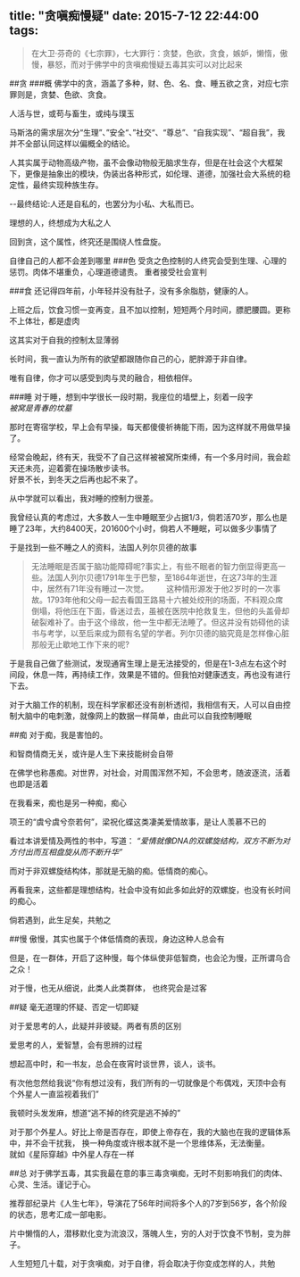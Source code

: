 title: "贪嗔痴慢疑"
date: 2015-7-12 22:44:00
tags:
---

>在大卫·芬奇的《七宗罪》，七大罪行：贪婪，色欲，贪食，嫉妒，懒惰，傲慢，暴怒，而对于佛学中的贪嗔痴慢疑五毒其实可以对比起来

##贪
###概
佛学中的贪，涵盖了多种，财、色、名、食、睡五欲之贪，对应七宗罪则是，贪婪、色欲、贪食。

人活与世，或苟与畜生，或纯与璞玉

马斯洛的需求层次分“生理”、”安全“、”社交“、“尊总”、“自我实现”、“超自我”，我并不全部认同这样以偏概全的结论。

人其实属于动物高级产物，虽不会像动物般无脑求生存，但是在社会这个大框架下，更像是抽象出的模块，伪装出各种形式，如伦理、道德，加强社会大系统的稳定性，最终实现种族生存。

--最终结论:人还是自私的，也罢分为小私、大私而已。

理想的人，终想成为大私之人

回到贪，这个属性，终究还是围绕人性盘旋。

自律自己的人都不会差到哪里
###色
受贪之色控制的人终究会受到生理、心理的惩罚。肉体不堪重负，心理道德谴责。
重者接受社会宣判

###食
还记得四年前，小年轻并没有肚子，没有多余脂肪，健康的人。  

上班之后，饮食习惯一变再变，且不加以控制，短短两个月时间，膘肥腰圆。更称不上体壮，都是虚肉

这其实对于自我的控制太显薄弱

长时间，我一直认为所有的欲望都跟随你自己的心，肥胖源于非自律。

唯有自律，你才可以感受到肉与灵的融合，相依相伴。

###睡
对于睡，想到中学很长一段时期，我座位的墙壁上，刻着一段字  
*被窝是青春的坟墓* 
 
那时在寄宿学校，早上会有早操，每天都傻傻祈祷能下雨，因为这样就不用做早操了。  

经常会晚起，终有天，我受不了自己这样被被窝所束缚，有一个多月时间，我会趁天还未亮，迎着雾在操场散步读书。  
好景不长，到冬天之后再也起不来了。

从中学就可以看出，我对睡的控制力很差。

我曾经认真的考虑过，大多数人一生中睡眠至少占据1/3，倘若活70岁，那么也是睡了23年，大约8400天，201600个小时，倘若人不睡眠，可以做多少事情了

于是找到一些不睡之人的资料，法国人列尔贝德的故事
>无法睡眠是否属于脑功能障碍呢?事实上，有些不眠者的智力倒显得更高一些。法国人列尔贝德1791年生于巴黎，至1864年逝世，在这73年的生涯中，居然有71年没有睡过一次觉。
　　这种情形源发于他2岁时的一次事故。1793年他和父母一起去看国王路易十六被处绞刑的场面，不料观众席倒塌，将他压在下面，昏迷过去，虽被在医院中抢救复生，但他的头盖骨却破裂难补了。由于这个缘故，他一生中都无法睡了。但这并没有妨碍他的读书与考学，以至后来成为颇有名望的学者。列尔贝德的脑究竟是怎样像心脏那般无止歇地工作下来的呢?

于是我自己做了些测试，发现通宵生理上是无法接受的，但是在1-3点左右这个时间段，休息一阵，再持续工作，效果是不错的。但我怕对健康透支，再也没有进行下去。

对于大脑工作的机制，现在科学家都还没有剖析透彻，我相信有天，人可以自由控制大脑中的电刺激，就像网上的数据一样简单，由此可以自我控制睡眠

##痴
对于痴，我是害怕的。

和智商情商无关，或许是人生下来技能树会自带

在佛学也称愚痴。对世界，对社会，对周围浑然不知，不会思考，随波逐流，活着也即是活着

在我看来，痴也是另一种痴，痴心

项王的“虞兮虞兮奈若何”，梁祝化蝶这类凄美爱情故事，是让人羡慕不已的

看过本讲爱情及两性的书中，写道：
*“爱情就像DNA的双螺旋结构，双方不断为对方付出而互相盘旋从而不断升华”*

而对于非双螺旋结构体，那就是无脑的痴。低情商的痴心。

再看我来，这些都是理想结构，社会中没有如此多如此好的双螺旋，也没有长时间的痴心。

倘若遇到，此生足矣，共勉之

##慢
傲慢，其实也属于个体低情商的表现，身边这种人总会有

但是，在一群体，开启了这种慢，每个体纵使非低智商，也会沦为慢，正所谓乌合之众！

对于慢，也无从细说，此类人此类群体，
也终究会是过客

##疑
毫无道理的怀疑、否定一切即疑

对于爱思考的人，此疑并非彼疑。两者有质的区别

爱思考的人，爱智慧，会有思辨的过程

想起高中时，和一书友，总会在夜宵时谈世界，谈人，谈书。

有次他忽然给我说“你有想过没有，我们所有的一切就像是个布偶戏，天顶中会有个外星人一直监视着我们”

我顿时头发发麻，想道“逃不掉的终究是逃不掉的”

对于那个外星人。好比上帝是否存在，即使上帝存在，我的大脑也在我的逻辑体系中，并不会干扰我，
换一种角度或许根本就不是一个思维体系，无法衡量。  
就如《星际穿越》中外星人存在一样

##总
对于佛学五毒，其实我最在意的事三毒贪嗔痴，无时不刻影响我们的肉体、心灵、生活。谨记于心。  

推荐部纪录片《人生七年》，导演花了56年时间将多个人的7岁到56岁，各个阶段的状态，思考汇成一部电影。  

片中懒惰的人，潜移默化变为流浪汉，落魄人生，穷的人对于饮食不节制，变为胖子。  

人生短短几十载，对于贪嗔痴，对于自律，将会取决于你变成怎样的人，共勉


